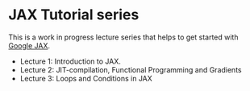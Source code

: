 # JAX Tutorial series

This is a work in progress lecture series that helps to get started with
[Google JAX](http://jax.readthedocs.io/).

- Lecture 1: Introduction to JAX.
- Lecture 2: JIT-compilation, Functional Programming and Gradients
- Lecture 3: Loops and Conditions in JAX
